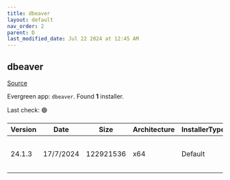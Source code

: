 ```yaml
---
title: dbeaver
layout: default
nav_order: 2
parent: D
last_modified_date: Jul 22 2024 at 12:45 AM
---
```


## dbeaver

[Source](https://github.com/dbeaver/dbeaver)

Evergreen app: `dbeaver`. Found **1** installer.

Last check: 🟢

| Version | Date      | Size      | Architecture | InstallerType | Type | URI                                                                                                                                                                                              |
| ------- | --------- | --------- | ------------ | ------------- | ---- | ------------------------------------------------------------------------------------------------------------------------------------------------------------------------------------------------ |
| 24.1.3  | 17/7/2024 | 122921536 | x64          | Default       | exe  | [https://github.com/dbeaver/dbeaver/releases/download/24.1.3/dbeaver-ce-24.1.3-x86_64-setup.exe](https://github.com/dbeaver/dbeaver/releases/download/24.1.3/dbeaver-ce-24.1.3-x86_64-setup.exe) |
